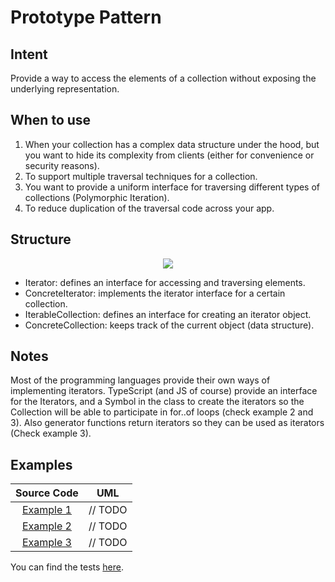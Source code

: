 # Prototype Pattern

## Intent

Provide a way to access the elements of a collection without exposing the underlying representation.

## When to use

1. When your collection has a complex data structure under the hood, but you want to hide its complexity from clients (either for convenience or security reasons).
2. To support multiple traversal techniques for a collection.
3. You want to provide a uniform interface for traversing different types of collections (Polymorphic Iteration).
4. To reduce duplication of the traversal code across your app.

## Structure

<p align="center">
  <img src="figures/figure_1.png">
</p>

- Iterator: defines an interface for accessing and traversing elements.
- ConcreteIterator: implements the iterator interface for a certain collection.
- IterableCollection: defines an interface for creating an iterator object.
- ConcreteCollection: keeps track of the current object (data structure).

## Notes

Most of the programming languages provide their own ways of implementing iterators. TypeScript (and JS of course) provide an interface for the Iterators, and a Symbol in the class to create the iterators so the Collection will be able to participate in for..of loops (check example 2 and 3). Also generator functions return iterators so they can be used as iterators (Check example 3).

## Examples

|        Source Code        |   UML   |
| :-----------------------: | :-----: |
| [Example 1](example_1.ts) | // TODO |
| [Example 2](example_2.ts) | // TODO |
| [Example 3](example_3.ts) | // TODO |

You can find the tests [here](index.test.ts).
